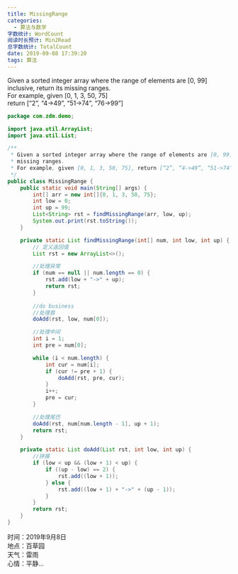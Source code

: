 ```yaml
---
title: MissingRange
categories:
  - 算法与数学
字数统计: WordCount
阅读时长预计: Min2Read
总字数统计: TotalCount
date: 2019-09-08 17:39:20
tags: 算法
---
```


  Given a sorted integer array where the range of elements are [0, 99] inclusive, return its
  missing ranges.    
  For example, given [0, 1, 3, 50, 75]   
  return [“2”, “4->49”, “51->74”, “76->99”]
<!--more-->

```java
package com.zdm.demo;

import java.util.ArrayList;
import java.util.List;

/**
 * Given a sorted integer array where the range of elements are [0, 99] inclusive, return its
 * missing ranges.
 * For example, given [0, 1, 3, 50, 75], return [“2”, “4->49”, “51->74”, “76->99”]
 */
public class MissingRange {
    public static void main(String[] args) {
        int[] arr = new int[]{0, 1, 3, 50, 75};
        int low = 0;
        int up = 99;
        List<String> rst = findMissingRange(arr, low, up);
        System.out.print(rst.toString());
    }

    private static List findMissingRange(int[] num, int low, int up) {
        // 定义返回值
        List rst = new ArrayList<>();

        //处理异常
        if (num == null || num.length == 0) {
            rst.add(low + "->" + up);
            return rst;
        }
        
        //do business
        //处理首
        doAdd(rst, low, num[0]);

        //处理中间
        int i = 1;
        int pre = num[0];

        while (i < num.length) {
            int cur = num[i];
            if (cur != pre + 1) {
                doAdd(rst, pre, cur);
            }
            i++;
            pre = cur;
        }

        //处理尾巴
        doAdd(rst, num[num.length - 1], up + 1);
        return rst;
    }

    private static List doAdd(List rst, int low, int up) {
        //拼接
        if (low < up && (low + 1) < up) {
            if ((up - low) == 2) {
                rst.add((low + 1));
            } else {
                rst.add((low + 1) + "->" + (up - 1));
            }
        }
        return rst;
    }
}
```

时间：2019年9月8日   
地点：百草园   
天气：雷雨   
心情：平静...   
